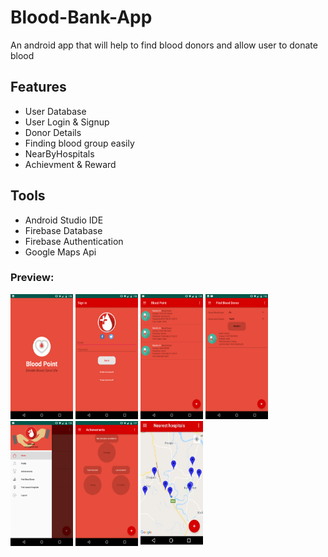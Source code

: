 # Blood-Bank-App
An android app that will help to find blood donors and allow user to donate blood

<h2>Features</h2>
<ul>
 <li>User Database</li>
 <li>User Login & Signup</li>
 <li>Donor Details</li>
 <li>Finding blood group easily</li>
 <li>NearByHospitals</li>
 <li>Achievment & Reward</li>
</ul>

<h2>Tools</h2>
<ul>
 <li>Android Studio IDE</li>
 <li>Firebase Database</li>
 <li>Firebase Authentication</li>
 <li>Google Maps Api</li>
</ul>

### Preview:
<img src="https://github.com/Vaishnavi-Aswale/Blood-Bank-App/blob/master/bloodbank%20splash.png" width="100" height="200" /> <img src="https://github.com/Vaishnavi-Aswale/Blood-Bank-App/blob/master/bloodbank1.png" alt="Splash Screen" width="100" height="200" /> <img src="https://github.com/Vaishnavi-Aswale/Blood-Bank-App/blob/master/bloodbank2.png" alt="Splash Screen" width="100" height="200" /> <img src="https://github.com/Vaishnavi-Aswale/Blood-Bank-App/blob/master/bloodbank3.png" alt="Splash Screen" width="100" height="200" /> <img src="https://github.com/Vaishnavi-Aswale/Blood-Bank-App/blob/master/bloodbank4.png" alt="Splash Screen" width="100" height="200" /> <img src="https://github.com/Vaishnavi-Aswale/Blood-Bank-App/blob/master/bloodbank5.png" alt="Splash Screen" width="100" height="200" /> <img src="https://github.com/Vaishnavi-Aswale/Blood-Bank-App/blob/master/bloodbank6.JPG" alt="Splash Screen" width="100" height="200" /> 

